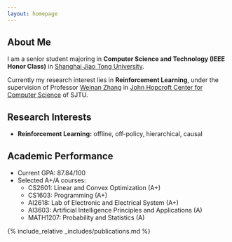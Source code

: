 ```yaml
---
layout: homepage
---
```


## About Me

I am a senior student majoring in **Computer Science and Technology (IEEE Honor Class)** in [Shanghai Jiao Tong University](https://www.sjtu.edu.cn).

Currently my research interest lies in **Reinforcement Learning**, under the supervision of Professor [Weinan Zhang](http://wnzhang.net) in [John Hopcroft Center for Computer Science](https://jhc.sjtu.edu.cn) of SJTU.

## Research Interests

- **Reinforcement Learning:** offline, off-policy, hierarchical, causal

## Academic Performance

- Current GPA: 87.84/100
- Selected A+/A courses:
  - CS2601: Linear and Convex Optimization (A+)
  - CS1603: Programming (A+)
  - AI2618: Lab of Electronic and Electrical System (A+)
  - AI3603: Artificial Intelligence Principles and Applications (A)
  - MATH1207: Probability and Statistics (A)

{% include_relative _includes/publications.md %}

<!-- {% include_relative _includes/services.md %} -->
